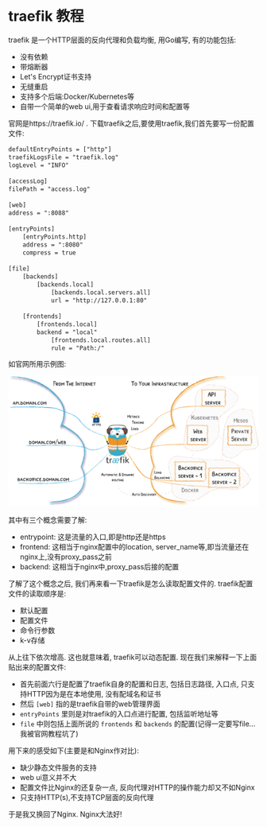 # traefik 教程

traefik 是一个HTTP层面的反向代理和负载均衡, 用Go编写, 有的功能包括:

- 没有依赖
- 带熔断器
- Let's Encrypt证书支持
- 无缝重启
- 支持多个后端:Docker/Kubernetes等
- 自带一个简单的web ui,用于查看请求响应时间和配置等

官网是https://traefik.io/ . 下载traefik之后,要使用traefik,我们首先要写一份配置文件:

```
defaultEntryPoints = ["http"]
traefikLogsFile = "traefik.log"
logLevel = "INFO"

[accessLog]
filePath = "access.log"

[web]
address = ":8088"

[entryPoints]
    [entryPoints.http]
    address = ":8080"
    compress = true

[file]
    [backends]
        [backends.local]
            [backends.local.servers.all]
            url = "http://127.0.0.1:80"

    [frontends]
        [frontends.local]
        backend = "local"
            [frontends.local.routes.all]
            rule = "Path:/"
```

如官网所用示例图:

![traefik architecture](./img/traefik-architecture.png)

其中有三个概念需要了解:

- entrypoint: 这是流量的入口,即是http还是https
- frontend: 这相当于nginx配置中的location, server_name等,即当流量还在nginx上,没有proxy_pass之前
- backend: 这相当于nginx中,proxy_pass后接的配置

了解了这个概念之后, 我们再来看一下traefik是怎么读取配置文件的. traefik配置文件的读取顺序是:

- 默认配置
- 配置文件
- 命令行参数
- k-v存储

从上往下依次增高. 这也就意味着, traefik可以动态配置. 现在我们来解释一下上面贴出来的配置文件:

- 首先前面六行是配置了traefik自身的配置和日志, 包括日志路径, 入口点, 只支持HTTP因为是在本地使用, 没有配域名和证书
- 然后 `[web]` 指的是traefik自带的web管理界面
- `entryPoints` 里则是对traefik的入口点进行配置, 包括监听地址等
- `file` 中则包括上面所说的 `frontends` 和 `backends` 的配置(记得一定要写file...我被官网教程坑了)

用下来的感受如下(主要是和Nginx作对比):

- 缺少静态文件服务的支持
- web ui意义并不大
- 配置文件比Nginx的还复杂一点, 反向代理对HTTP的操作能力却又不如Nginx
- 只支持HTTP(s),不支持TCP层面的反向代理

于是我又换回了Nginx. Nginx大法好!
